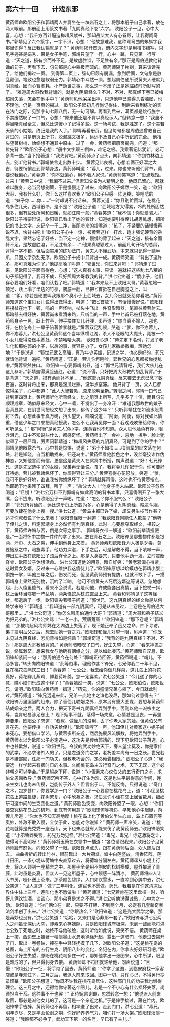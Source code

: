 ## 第六十一回　　计戏东邪

黄药师命欧阳公子和郭靖两人并肩坐在一块岩石之上，将那本册子自己拿著，放在两人眼前。那册面上用篆文书著「九阴真经下卷”六字。
欧阳公子一见，心中大喜，心想：“我千方百计逼迫梅超风献书，那知岳父大人有心眷顾，让我得阅奇书。”郭靖见了六个篆字，一字不识，心想：“他故意难我，这种弯弯曲的蝌蚪字我那里识得？反正我认输就是了？”
黄药师揭开首页，册内文字却是用楷书缮写，只见字迹甚是娟秀，果是女子手笔，郭靖只望了一行，心中一跳，只见第一行写道：“天之道，损有余而补不足，是故虚胜溢，不足胜有余。”那正是周伯通教他背诵的句子，再看下去，句句都是心中熟极而流的。黄药师隔了片刻，算来该读完了，给他们揭过一页。
到得第二页上，辞句已颇有脱漏，愈到后面，文句愈是散乱颠倒，笔致也愈是软弱无力。郭靖心中斗然一凛，想起周伯通所说黄夫人硬默九阴真经，因而心智虚耗、小产逝世之事，那么这一本册子正是她临终时所默写的了。
“难道周大哥教我背诵的，就是九阴真经么？不对，不对，那真经下卷已被梅超风失落，怎会在他手中？”黄药师见他呆呆出神，只道他早已瞧得头昏脑胀，也不理他，仍是一页页的揭过。
欧阳公子起初几行尚记得住，到后来看到练功的实在法门之际，见那字句七颠八倒，无一句可解。再看到后来，满页都是跳行脱字，不禁废然叹了一口气，心想：“原来他还是不肯以真经示人。”但转念一想：“我虽不得目睹真经全文，但总比这傻小子记得多些。这一场考试，我是胜定了。这个美若天仙的小姑娘，终归是我的人了。”
郭靖再看册页，但见每句都是周伯通曾教自己背过的，只是册页上所书，脱漏跳文极多，远远不及自己心中所记的完全。
他抬头望著树梢，始终想不通其中原由。过了一会，黄药师把册页揭完，问道：“那一位先背？”欧阳公子心想：“册中文字颠三倒四，难记之极。我乘著记忆犹新，必可多背一些。”当下抢著道：“我先背吧。”黄药师点了点头，向郭靖道：“你到竹林边上去，别听他背书。”郭靖依言走出数十步。
黄蓉见此良机，心想咱俩正好溜之大吉，待要悄悄走到郭靖身边，黄药师叫道：“蓉儿，过来。你也来听他们背书，莫要说我偏心。”黄蓉道：“你本就偏心，用不著人家说。”黄药师笑骂道：“没点规矩。过来！”黄蓉口中说：“我偏不过来。”但素知父亲为人精明之极，他既已留心，那就难以脱身，必当另想别策，于是慢慢走了过来，向欧阳公子嫣然一笑，道：“欧阳大哥，我有什么好，你干么这样喜欢我？”欧阳公子只感一阵迷糊，笑嘻嘻的道：“妹子你……你……”一时却说不出话来。
黄蓉又道：“你且别忙回域，在桃花岛多住几天。西域很冷，是不是？”欧阳公子道：“西域地方大得紧，冷的处所固然很多，但有些处所风和日暖，就如江南一般。”黄蓉笑道：“我不信！你就爱骗人。”
欧阳公子待要辩说，欧阳锋已看出了她的狡计，知道她要引得侄儿胡思乱想，把所记的书上文字，忘记个一干二净，当即冷冷的插嘴道：“孩子，不紧要的话慢慢再说不迟，快背书吧！”欧阳公子心中一惊，被黄蓉这样一打岔，适才强记硬背的杂乱文字，果然忘记了好些，当下定一定神，慢慢的背了起来：“天之道，损有余而补不足，是故虚胜溢，不足胜有余……”
他果真聪颖过人，前面几句开场的总纲，背得一字不错，但后面实用的练功法门，黄夫人不懂武功，本来就只记得一鳞半爪，只因文字杂乱无序，欧阳公子十成中只背出一成。黄药师笑道：“背出了这许多，那可真难为你了。”他提高嗓子叫道：“郭世兄，你过来背吧！”
郭靖走了过来，见欧阳公子面有得色，心想：“这人真有本事，只读一遍就把这些乱七八糟的句子都记得了，我可不成，只好照周大哥教我的背。”
洪七公笑道：“傻小子，他们存心要咱们好看，咱们认栽了吧。”郭靖道：“我本来及不上欧阳大哥。”黄蓉忽地一顿足，跃上塌了半边的竹亭，腕底一翻，已把匕首抵在自己胸膛之上，叫道：“爹，你若是硬要叫我跟那个臭小子上西域去，女儿今日就死给你看吧。”黄药师知道这个宝贝女儿说得出做得出，叫道：“把匕首放下，有话慢慢好说。”
欧阳锋将拐杖在地下一顿，呜的一声怪响，杖头中飞出一件奇形暗器，笔直往黄蓉射去。那暗器去得好快，黄蓉尚未看清来路，只听当的一声，手中匕首已被打落在地。黄药师身子一晃，跃上竹亭，伸手搂住女儿纤腰，柔声道：“你当真不嫁人，那也好，在桃花岛上一辈子陪著爹爹就是。”黄蓉双足乱顿，哭道：“爹，你不疼蓉儿，你不疼蓉儿。”洪七公见黄药师这个当年纵横江湖，杀人不眨眼的大魔头，竟被一个小女儿缠得没做手脚处，不禁哈哈大笑。
欧阳锋心道：“待先定下名份，打发了老叫化和那姓郭的小子，以后的事，就容易办了。女孩儿家撒娇撒痴，理她怎地？”于是说道：“郭世兄武艺高强，真乃年少英雄，记诵之学，也必是好的，药兄就请他背诵一遍吧。”黄药师道：“正是。蓉儿你再瞎吵，郭世兄的心思都被你搅乱啦。”黄蓉果然住口。
欧阳锋一心要郭靖出丑，道：“郭世兄请背吧，我们大伙儿在这儿恭听。”郭靖羞得满脸通红，心道：“说不得，只好把周大哥教的胡乱背背。”于是背道：“天之道，损有余而补不足……”他这部九阴真经，反来覆去无虑已念了数百遍，这时背将出来，那真是滚瓜烂熟，没半点窒滞。
他只背了一页，众人已都惊得呆了，心中都道：“此人大智若愚，原来聪明至斯。”转眼之间，郭靖一口气已背到第四页上。黄药师听他所背经文，比之册页上所写，几乎多了十倍，而且句句顺理成章，确似原来经文，心中一凛，不觉出了一身冷汗：“难道我那故世的娘子当真显灵，在阴世间把经文想了出来，都传了这少年？”
只听郭靖犹在如流水般背将下去，心想此事千真万确，抬头望天，喃喃说道：“阿衡，阿衡，你对我如此情重，借这少年之口来把真经授我，怎么不让我再见你一面？我晚晚吹箫给你听，你可听见么！”
那“阿衡”是黄夫人的小字，连黄蓉也不知道。众人见他脸色有异，眼含泪光，口中不知说些什么，都感奇怪。黄药师出了一会神，忽地一挥手，脸上犹似罩了一层严霜，厉声问郭靖道：“梅超风失落的九阴真经，可是到了你的手中？”
郭靖见他眼露杀气，心中甚是惊惧，说道：“弟子不知梅……梅前辈的经文落在何处，若是知晓，自当相助找来，归还岛主。”黄药师看他脸色之中，没丝毫狡诈作伪神态，又知他言而有信，更信这是黄夫人在冥冥中所授，朗声说道：“好！七兄锋兄，这是先室选中了的女婿，兄弟再无话说。孩子，我将蓉儿许配于你，你可要好好待她，蓉儿被我娇纵坏了，你须得容让三分。”
黄蓉喜得心花怒放，笑道：“爹，我可不是好好地，谁说我被你娇纵坏了？”
郭靖就算再傻，这时也不待黄蓉指点，当即跪下地来拜了四拜，叫了一声：“岳父大人！”他身子尚未站起。欧阳公子忽然喝道：“且慢！”洪七公万料不到郭靖有如此高明的背书本事，只喜得咧开了一张大嘴，合不拢来，听欧阳公子一声喝，忙道：“怎么？你不服气么？”
欧阳公子道：“郭兄所背诵的，远比这册页上所载为多，心是他得了九阴真经，晚辈斗胆，可要放肆在他身上搜一搜。”洪七公道：“黄岛主都已许了婚，却又另生枝节作甚？适才你叔叔说了什么来著！”欧阳锋怪眼一翻道：“我欧阳锋岂能任人欺蒙？”他听了侄儿之话，料定郭靖身上必然怀有九阴真经，此时一心要想夺取经文，相较之下，黄药师许婚与否，倒是次等之事了。
郭靖将衣带一解道：“欧阳前辈请搜便是。”一面将怀中之物一件件的拿了出来。放在青石之上。欧阳锋见那些物件都是银两、汗巾、火石之类，伸手到他身上来摸。
黄药师素知欧阳锋为人极是歹毒，莫要恼怒之中，暗施毒手，他功力深湛，下手之后，可是解救不得，当下咳嗽一声，伸出左手放在欧阳公子颈后脊骨之上。那是人身要穴，只要他手劲一发，立时震断脊骨，欧阳公子休想活命。
洪七公知道他的用意，暗自好笑：“黄老邪偏心得紧，这时爱女及婿，反过来一心维护我这傻徒儿了。”欧阳锋原想以蛤蟆功在郭靖小腹上偷按一掌，叫他三年之后，伤发而死，但见黄药师预有提防，也就不敢下手，一摸郭靖身上果然无别物，沉吟了半晌。
他可不信黄夫人死后选婿这等说话，忽地想起，此人傻里傻气，看来不会说谎，若是问他，许或能套出真情，当下蛇杖一抖，杖上金环当啷啷一阵乱响，两条怪蛇从杖底直盘上来。
黄蓉和郭靖见了这等怪状，都退后了一步。欧阳锋尖著嗓子问道：“郭世兄，这九阴真经的经文你是从何处学来的？”郭靖道：“我知道有一部九阴真经，可是从未见过，上卷是在周伯通大哥那里……”
洪七公奇道：“你怎么叫周伯通作大哥？”郭靖道：“周大哥和弟子结义为把兄弟的。”洪七公笑骂：“一老一小，荒唐荒唐！”欧阳锋道：“那下卷呢？”郭靖道：“那被梅超风梅师姊在太湖边上失落了，现下她正奉了岳父之命，四下寻访。弟子禀明岳父之后，想去助她一臂之力。”欧阳锋和侄儿对望一眼，厉声道：“你既未见过九阴真经，怎能背得如是纯熟？”郭靖奇道：“我背的是九阴真经？不对，不对！那是周大哥教我背的。”
黄药师暗暗叹了口气，好生失望，心道：“看来神鬼之说，终属渺茫。想来我女与他确有姻缘之分，是以如此凑巧。”黄药师暗自叹息，欧阳锋却紧问一句：“那周伯通今在何处？”郭靖正待回答，黄药师喝道：“靖儿，不必多言。”转头向欧阳锋道：“此等俗事，理他作甚？锋兄，七兄你我二十年不见，且在桃花岛痛饮三日！”
黄蓉道：“七公公，我去给你做几样菜，这儿岛上的荷花真好，荷花瓣儿蒸鸡、鲜菱荷叶羹，您一定喜欢。”洪七公笑道：“今儿遂了你的心意，瞧小娘们乐成这个样子！”黄蓉嫣然一笑，说道：“七公公，欧阳伯伯，欧阳世兄，请吧。”欧阳锋向黄药师一揖道：“药兄，你的盛情兄弟心领了，今日就此别过。”黄药师道：“锋兄远道来此，兄弟一点地主之谊也没尽，那如何过意得去？”
欧阳锋万里迢迢的赶来，除了替侄儿联姻之外，原本另有重大图谋，要想与黄药师结成姻亲之后，两人合力，把天下奇书九阴真经弄到手中，否则以他一派宗主之尊，岂肯轻易涉足东土？
现下姻事不就，落得一场失意，心情甚是沮丧，一再坚持要走。欧阳公子忽道：“叔叔，做侄儿的没用，丢了你老人家的脸。但黄伯父有言在先，他要传授一样功夫给侄儿。”欧阳锋哼了一声，他知侄儿对黄家这小妮子尚未死心，要想借口学艺，与黄蓉多所亲近，然后施展风流解数，将她弄到手中。
黄药师本以为欧阳公子必定选中，这功夫是传给郭靖的，现下见欧阳公子落选，心中也甚歉然，说道：“欧阳世兄，令叔的武功妙绝天下，旁人望尘莫及，你是家传的武学，不必求诸外人的了。只是左道旁门之学，老朽差幸尚有一日之长。世兄若是不嫌鄙陋，任那一门功夫，但教老朽会的，定必倾囊相授。”
欧阳公子心道：“我要选一样学起来有费时日的本事。久闻桃花岛主五行奇门之术，天下无双，这个必非朝夕可以学会。”于是躬身下拜，说道：“小侄素来心仪伯父的五行奇门之术，求伯父恩赐教导。”
黄药师沉吟不答，心中好生为难，这是也生平最得意的学问，连亲生女儿也尚未传授，岂能传于外人？但言出于口，不能反悔，只得说道：“奇门之术，包罗甚广，你要学那一门？”欧阳公子一心要留在桃花岛上，道：“小侄见桃花岛上道路盘旋，花树繁复，心中欣慕之极。求伯父许小侄在岛上居留数月，细细研习这中间的生克变化之道。”
黄药师脸色突变，向欧阳锋望了一眼，心想：“你们要查究桃花岛上的机巧，到底有何用意？”欧阳锋何等机伶，早知他心中起疑，向侄儿斥道：“你太也不知天高地厚！桃花岛上化了黄伯父半生心血，岛上布置何等奥妙，外敌不敢入侵，全仗于此，怎能对你说知？”
黄药师一声冷笑，说道：“桃花岛就算是光秃秃一座石山，天下也未必就有人能来伤了我黄药师去。”欧阳锋陪笑道：“小弟鲁莽失言，药兄万勿见怪。”洪七公笑道：“毒兄，毒兄！你这激将之计，使得可不高明呀！”黄药师将玉箫在衣领中一插道：“各位请跟我来。”欧阳公子见黄药师脸有怒色，向叔父望了一眼。欧阳锋点点头，跟在黄药师后面，众人随后跟去。
曲曲折折的转出竹林，眼前现出一大片荷塘，塘中白莲盛放，清香阵阵，莲叶田田，一条小堤从荷塘中央直穿过去，将荷塘分隔左右。黄药师迳从小堤上行去，将众人领到一座精舍之中。那屋子全是用不刨皮的松树搭成，屋外攀满了青藤，此时虽是炎夏，但众人一见这所屋子，心中顿感一阵清凉。
黄药师将四人让入书房，哑仆送上茶来。那茶颜色碧绿，入口如饮雪水，一直凉到心脾中去，洪七公笑道：“世人言道：做了三年叫化，连官也不愿做。药兄，我若是在你这清凉世界住中住上三年，连叫化也不愿做啦！”黄药师道：“七兄若肯在这里盘桓一时，咱哥儿俩饮饮酒，谈谈心，那小弟真是求之不得。”洪七公听他说得诚恳，心中为之一动。
欧阳锋道：“你们俩位在一起，只要不打架，不到两个月，必定有几套新奇拳法剑术创了出来。”
洪七公笑道：“你眼热么？”欧阳锋道：“这是光大武学之举，那是再妙也没有。”洪七公笑道：“哈哈，又来口是心非那一套了。”欧阳锋与洪七公两人之间虽无深仇大怨，却素来心存嫌隙，只是欧阳锋城府极深，未到一鼓而能将洪七公致于死地之时，始终不与他破脸，这时听他如此说，笑笑不语。
黄药师在桌上一按，西边壁上挂著一幅淡墨山水忽地徐徐升起，露出一道暗门，他走过去揭开了门，取出一卷卷轴，捧在手中轻轻抚摸了几下，对欧阳公子道：“这是桃花岛的总图，岛上所有的五行生克、阴阳八卦的变化，全记在内，你拿去好好研习吧。”欧阳公子好生失望，原盼在桃花岛多住一时，那知他拿出一张图来，心中所谋，眼见是难成的了，但只得躬身去接。
黄药师却不将图就递给他，朗声说道：“且慢！”欧阳公子一怔，将手缩了回去。黄药师道：“你拿了这图，到临安府找一家客店或是寺观住下，三月之后，我派人前来取回。图中一切，只许心记，不得另行抄录印摹。”欧阳公子想道：“你既不许我在桃花岛居住，这种邪门儿的功夫我也懒得理会。这三月之中，还得给你守著这个图儿，若是一个不小心有什么损坏失落，尚须担当干系。这种事不干也罢！”
正待婉言谢却，忽然转念一想：“他说派人前来取回，那必是派他女儿的了，这可是一个亲近之机。”于是伸手接过，藏在忙内。欧阳锋举手告辞，黄药师也不再留，相率送了出来，走到门口，洪七公道：“毒兄，明年岁尽，又是华山论剑之期，你好好养养气力，咱们打一场大架。”欧阳锋淡淡一笑道：“我瞧都不必争了，武功天下第一的名号，早已有了主儿。”